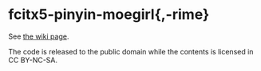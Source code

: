 # fcitx5-pinyin-moegirl{,-rime}

See [the wiki page](https://github.com/outloudvi/mw2fcitx/wiki/fcitx5-pinyin-moegirl).

The code is released to the public domain while the contents is licensed in CC BY-NC-SA.
